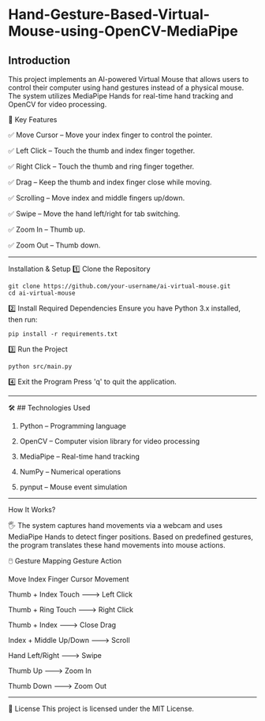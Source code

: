 # Hand-Gesture-Based-Virtual-Mouse-using-OpenCV-MediaPipe
## Introduction
This project implements an AI-powered Virtual Mouse that allows users to control their computer using hand gestures instead of a physical mouse. The system utilizes MediaPipe Hands for real-time hand tracking and OpenCV for video processing.

🎯 Key Features

✅ Move Cursor – Move your index finger to control the pointer.

✅ Left Click – Touch the thumb and index finger together.

✅ Right Click – Touch the thumb and ring finger together.

✅ Drag – Keep the thumb and index finger close while moving.

✅ Scrolling – Move index and middle fingers up/down.

✅ Swipe – Move the hand left/right for tab switching.

✅ Zoom In – Thumb up.

✅ Zoom Out – Thumb down.

---
 Installation & Setup
1️⃣ Clone the Repository
```
git clone https://github.com/your-username/ai-virtual-mouse.git
cd ai-virtual-mouse
```
2️⃣ Install Required Dependencies
Ensure you have Python 3.x installed, then run:
```
pip install -r requirements.txt
```
3️⃣ Run the Project
```
python src/main.py
```
4️⃣ Exit the Program
Press 'q' to quit the application.

---


🛠️ ## Technologies Used

1. Python – Programming language

2. OpenCV – Computer vision library for video processing

3. MediaPipe – Real-time hand tracking

4. NumPy – Numerical operations

5. pynput – Mouse event simulation

---





 How It Works?
 
🖐️ The system captures hand movements via a webcam and uses MediaPipe Hands to detect finger positions. Based on predefined gestures, the program translates these hand movements into mouse actions.

🖱️ Gesture Mapping
Gesture	Action

Move Index Finger	Cursor Movement

Thumb + Index Touch	     ---> Left Click

Thumb + Ring Touch	      ---> Right Click

Thumb + Index	           ---> Close	Drag

Index + Middle Up/Down	  ---> Scroll

Hand Left/Right         	---> Swipe

Thumb Up	                ---> Zoom In

Thumb Down	              ---> Zoom Out

---

📜 License
This project is licensed under the MIT License.








